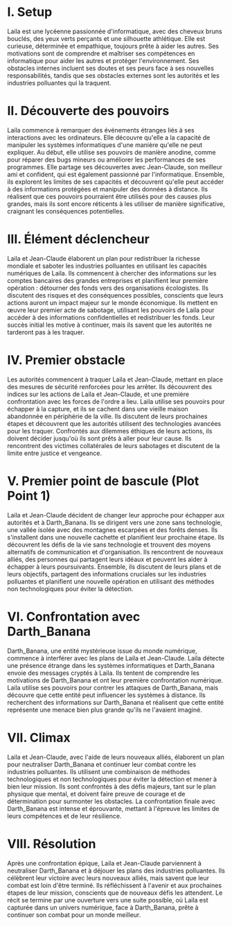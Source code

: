 # I. Setup

Laila est une lycéenne passionnée d'informatique, avec des cheveux bruns bouclés, des yeux verts perçants et une silhouette athlétique. Elle est curieuse, déterminée et empathique, toujours prête à aider les autres. Ses motivations sont de comprendre et maîtriser ses compétences en informatique pour aider les autres et protéger l'environnement. Ses obstacles internes incluent ses doutes et ses peurs face à ses nouvelles responsabilités, tandis que ses obstacles externes sont les autorités et les industries polluantes qui la traquent.

# II. Découverte des pouvoirs

Laila commence à remarquer des événements étranges liés à ses interactions avec les ordinateurs. Elle découvre qu'elle a la capacité de manipuler les systèmes informatiques d'une manière qu'elle ne peut expliquer. Au début, elle utilise ses pouvoirs de manière anodine, comme pour réparer des bugs mineurs ou améliorer les performances de ses programmes. Elle partage ses découvertes avec Jean-Claude, son meilleur ami et confident, qui est également passionné par l'informatique. Ensemble, ils explorent les limites de ses capacités et découvrent qu'elle peut accéder à des informations protégées et manipuler des données à distance. Ils réalisent que ces pouvoirs pourraient être utilisés pour des causes plus grandes, mais ils sont encore réticents à les utiliser de manière significative, craignant les conséquences potentielles.

# III. Élément déclencheur

Laila et Jean-Claude élaborent un plan pour redistribuer la richesse mondiale et saboter les industries polluantes en utilisant les capacités numériques de Laila. Ils commencent à chercher des informations sur les comptes bancaires des grandes entreprises et planifient leur première opération : détourner des fonds vers des organisations écologistes. Ils discutent des risques et des conséquences possibles, conscients que leurs actions auront un impact majeur sur le monde économique. Ils mettent en œuvre leur premier acte de sabotage, utilisant les pouvoirs de Laila pour accéder à des informations confidentielles et redistribuer les fonds. Leur succès initial les motive à continuer, mais ils savent que les autorités ne tarderont pas à les traquer.

# IV. Premier obstacle

Les autorités commencent à traquer Laila et Jean-Claude, mettant en place des mesures de sécurité renforcées pour les arrêter. Ils découvrent des indices sur les actions de Laila et Jean-Claude, et une première confrontation avec les forces de l'ordre a lieu. Laila utilise ses pouvoirs pour échapper à la capture, et ils se cachent dans une vieille maison abandonnée en périphérie de la ville. Ils discutent de leurs prochaines étapes et découvrent que les autorités utilisent des technologies avancées pour les traquer. Confrontés aux dilemmes éthiques de leurs actions, ils doivent décider jusqu'où ils sont prêts à aller pour leur cause. Ils rencontrent des victimes collatérales de leurs sabotages et discutent de la limite entre justice et vengeance.

# V. Premier point de bascule (Plot Point 1)

Laila et Jean-Claude décident de changer leur approche pour échapper aux autorités et à Darth_Banana. Ils se dirigent vers une zone sans technologie, une vallée isolée avec des montagnes escarpées et des forêts denses. Ils s'installent dans une nouvelle cachette et planifient leur prochaine étape. Ils découvrent les défis de la vie sans technologie et trouvent des moyens alternatifs de communication et d'organisation. Ils rencontrent de nouveaux alliés, des personnes qui partagent leurs idéaux et peuvent les aider à échapper à leurs poursuivants. Ensemble, ils discutent de leurs plans et de leurs objectifs, partagent des informations cruciales sur les industries polluantes et planifient une nouvelle opération en utilisant des méthodes non technologiques pour éviter la détection.

# VI. Confrontation avec Darth_Banana

Darth_Banana, une entité mystérieuse issue du monde numérique, commence à interférer avec les plans de Laila et Jean-Claude. Laila détecte une présence étrange dans les systèmes informatiques et Darth_Banana envoie des messages cryptés à Laila. Ils tentent de comprendre les motivations de Darth_Banana et ont leur première confrontation numérique. Laila utilise ses pouvoirs pour contrer les attaques de Darth_Banana, mais découvre que cette entité peut influencer les systèmes à distance. Ils recherchent des informations sur Darth_Banana et réalisent que cette entité représente une menace bien plus grande qu'ils ne l'avaient imaginé.

# VII. Climax

Laila et Jean-Claude, avec l'aide de leurs nouveaux alliés, élaborent un plan pour neutraliser Darth_Banana et continuer leur combat contre les industries polluantes. Ils utilisent une combinaison de méthodes technologiques et non technologiques pour éviter la détection et mener à bien leur mission. Ils sont confrontés à des défis majeurs, tant sur le plan physique que mental, et doivent faire preuve de courage et de détermination pour surmonter les obstacles. La confrontation finale avec Darth_Banana est intense et éprouvante, mettant à l'épreuve les limites de leurs compétences et de leur résilience.

# VIII. Résolution

Après une confrontation épique, Laila et Jean-Claude parviennent à neutraliser Darth_Banana et à déjouer les plans des industries polluantes. Ils célèbrent leur victoire avec leurs nouveaux alliés, mais savent que leur combat est loin d'être terminé. Ils réfléchissent à l'avenir et aux prochaines étapes de leur mission, conscients que de nouveaux défis les attendent. Le récit se termine par une ouverture vers une suite possible, où Laila est capturée dans un univers numérique, face à Darth_Banana, prête à continuer son combat pour un monde meilleur.
